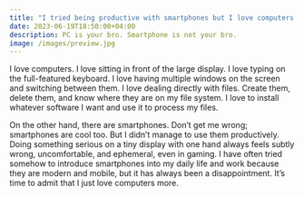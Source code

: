 ```yaml
---
title: "I tried being productive with smartphones but I love computers more"
date: 2023-06-19T18:50:00+04:00
description: PC is your bro. Smartphone is not your bro.
image: /images/preview.jpg
---
```


I love computers. I love sitting in front of the large display. I love typing on the full-featured keyboard. I love having multiple windows on the screen and switching between them. I love dealing directly with files. Create them, delete them, and know where they are on my file system. I love to install whatever software I want and use it to process my files.

On the other hand, there are smartphones. Don’t get me wrong; smartphones are cool too. But I didn’t manage to use them productively. Doing something serious on a tiny display with one hand always feels subtly wrong, uncomfortable, and ephemeral, even in gaming. I have often tried somehow to introduce smartphones into my daily life and work because they are modern and mobile, but it has always been a disappointment. It’s time to admit that I just love computers more.